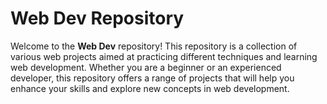 # Web Dev Repository

Welcome to the **Web Dev** repository! This repository is a collection of various web projects aimed at practicing different techniques and learning web development. Whether you are a beginner or an experienced developer, this repository offers a range of projects that will help you enhance your skills and explore new concepts in web development.
